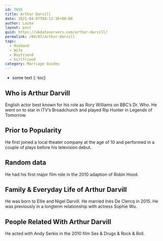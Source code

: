 ```yaml
---
id: 7655
title: Arthur Darvill
date: 2021-04-07T04:13:36+00:00
author: Laima
layout: post
guid: https://ukdataservers.com/arthur-darvill/
permalink: /04/07/arthur-darvill
tags:
  - Husband
  - Wife
  - Boyfriend
  - Girlfriend
category: Marriage Guides
---
```


* some text
{: toc}


## Who is Arthur Darvill
                  
                  
                  
English actor best known for his role as Rory Williams on BBC&#8217;s Dr. Who. He went on to star in ITV&#8217;s Broadchurch and played Rip Hunter in Legends of Tomorrow.
                  
              
            
              
            
                
                
                
## Prior to Popularity
                  
                  
                  
He first joined a local theater company at the age of 10 and performed in a couple of plays before his television debut.
                  
              
            
              
            
                
                
                
## Random data
                  
                  
                  
He had his first major film role in the 2010 adaption of Robin Hood.
                  
              
            
              
            
                
                
                
## Family & Everyday Life of Arthur Darvill
                  
                  
                  
He was born to Ellie and Nigel Darvill. He married Inès De Clercq in 2015. He was previously in a longterm relationship with actress Sophie Wu.
                  
              
            
              
            
                
                
                
## People Related With Arthur Darvill
                  
                  
                  
He acted with Andy Serkis in the 2010 film Sex & Drugs & Rock & Roll.
                  
              
            
              
            
                
              
            
              
              
            
            
              
            
          
          
          